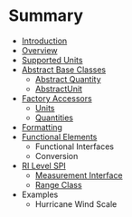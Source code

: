 # Summary

* [Introduction](README.md)
* [Overview](overview.md)
* [Supported Units](supported_units.md)
* [Abstract Base Classes](abstract_base_classes.md)
   * [Abstract Quantity](abstractquantity.md)
   * [AbstractUnit](abstractunit.md)
* [Factory Accessors](factory_accessors.md)
   * [Units](units.md)
   * [Quantities](quantities.md)
* [Formatting](formatting.md)
* [Functional Elements](functional_elements.md)
   * Functional Interfaces
   * Conversion
* [RI Level SPI](ri_spi.md)
   * [Measurement Interface](measurement.md)
   * [Range Class](range.md)
* Examples
   * Hurricane Wind Scale

